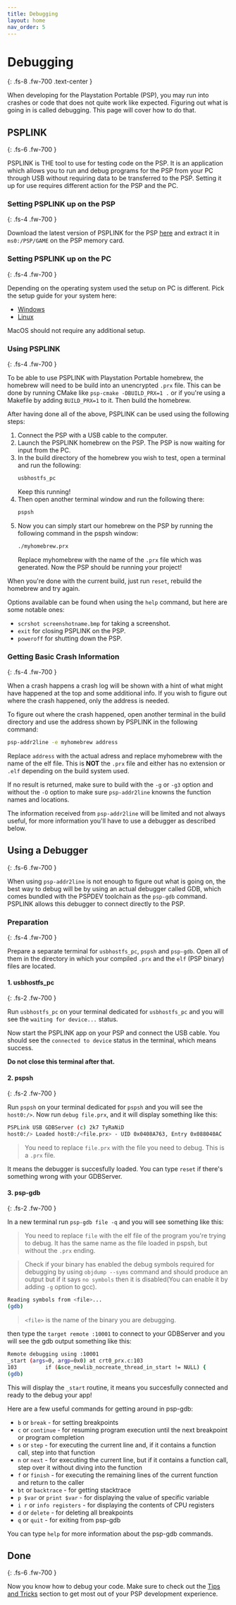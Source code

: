 ```yaml
---
title: Debugging
layout: home
nav_order: 5
---
```


# Debugging
{: .fs-8 .fw-700 .text-center }

When developing for the Playstation Portable (PSP), you may run into crashes or code that does not quite work like expected. Figuring out what is going in is called debugging. This page will cover how to do that.

## PSPLINK
{: .fs-6 .fw-700 }

PSPLINK is THE tool to use for testing code on the PSP. It is an application which allows you to run and debug programs for the PSP from your PC through USB without requiring data to be transferred to the PSP. Setting it up for use requires different action for the PSP and the PC.

### Setting PSPLINK up on the PSP
{: .fs-4 .fw-700 }

Download the latest version of PSPLINK for the PSP [here](https://github.com/pspdev/psplinkusb/releases/download/latest/psplink.zip) and extract it in ``ms0:/PSP/GAME`` on the PSP memory card.

### Setting PSPLINK up on the PC
{: .fs-4 .fw-700 }

Depending on the operating system used the setup on PC is different. Pick the setup guide for your system here:

- [Windows](psplink/windows.html)
- [Linux](psplink/linux.html)

MacOS should not require any additional setup.

### Using PSPLINK
{: .fs-4 .fw-700 }

To be able to use PSPLINK with Playstation Portable homebrew, the homebrew will need to be build into an unencrypted ``.prx`` file. This can be done by running CMake like `psp-cmake -DBUILD_PRX=1 .` or if you're using a Makefile by adding `BUILD_PRX=1` to it. Then build the homebrew.

After having done all of the above, PSPLINK can be used using the following steps:

1. Connect the PSP with a USB cable to the computer.
2. Launch the PSPLINK homebrew on the PSP. The PSP is now waiting for input from the PC.
3. In the build directory of the homebrew you wish to test, open a terminal and run the following:
    ```sh
    usbhostfs_pc
    ```
    Keep this running!
4. Then open another terminal window and run the following there:
    ```sh
    pspsh
    ```
5. Now you can simply start our homebrew on the PSP by running the following command in the pspsh window:
    ```sh
    ./myhomebrew.prx
    ```
    Replace myhomebrew with the name of the `.prx` file which was generated. Now the PSP should be running your project!

When you're done with the current build, just run `reset`, rebuild the homebrew and try again.

Options available can be found when using the `help` command, but here are some notable ones:

- `scrshot screenshotname.bmp` for taking a screenshot.
- `exit` for closing PSPLINK on the PSP.
- `poweroff` for shutting down the PSP.

### Getting Basic Crash Information
{: .fs-4 .fw-700 }

When a crash happens a crash log will be shown with a hint of what might have happened at the top and some additional info. If you wish to figure out where the crash happened, only the address is needed.

To figure out where the crash happened, open another terminal in the build directory and use the address shown by PSPLINK in the following command:

```sh
psp-addr2line -e myhomebrew address
```

Replace `address` with the actual adress and replace myhomebrew with the name of the elf file. This is **NOT** the `.prx` file and either has no extension or `.elf` depending on the build system used.

If no result is returned, make sure to build with the `-g` or `-g3` option and without the `-O` option to make sure `psp-addr2line` knowns the function names and locations.

The information received from `psp-addr2line` will be limited and not always useful, for more information you'll have to use a debugger as described below.

## Using a Debugger
{: .fs-6 .fw-700 }

When using `psp-addr2line` is not enough to figure out what is going on, the best way to debug will be by using an actual debugger called GDB, which comes bundled with the PSPDEV toolchain as the `psp-gdb` command. PSPLINK allows this debugger to connect directly to the PSP.

### Preparation
{: .fs-4 .fw-700 }

Prepare a separate terminal for `usbhostfs_pc`, `pspsh` and `psp-gdb`. Open all of them in the directory in which your compiled `.prx` and the `elf` (PSP binary) files are located.

#### 1. usbhostfs_pc
{: .fs-2 .fw-700 }

Run `usbhostfs_pc` on your terminal dedicated for `usbhostfs_pc` and you will see the `waiting for device...` status. 

Now start the PSPLINK app on your PSP and connect the USB cable. You should see the `connected to device` status in the terminal, which means success. 

**Do not close this terminal after that.**

#### 2. pspsh
{: .fs-2 .fw-700 }

Run `pspsh` on your terminal dedicated for `pspsh` and you will see the `host0:/>`. Now run `debug file.prx`, and it will display something like this:

```sh
PSPLink USB GDBServer (c) 2k7 TyRaNiD
host0:/> Loaded host0:/<file.prx> - UID 0x0408A763, Entry 0x088040AC
```

> You need to replace `file.prx`  with the file you need to debug. This is a `.prx` file.

It means the debugger is succesfully loaded. You can type `reset` if there's something wrong with your GDBServer.

#### 3. psp-gdb
{: .fs-2 .fw-700 }

In a new terminal run `psp-gdb file -q` and you will see something like this:

> You need to replace `file` with the elf file of the program you're trying to debug. It has the same name as the file loaded in pspsh, but without the `.prx` ending.

> Check if your binary has enabled the debug symbols required for debugging by using `objdump --syms` command and should produce an output but if it says `no symbols` then it is disabled(You can enable it by adding `-g` option to gcc).

```sh
Reading symbols from <file>...
(gdb)
```

> `<file>` is the name of the binary you are debugging.

then type the `target remote :10001` to connect to your GDBServer and you will see the gdb output something like this:

```sh
Remote debugging using :10001
_start (args=0, argp=0x0) at crt0_prx.c:103
103         if (&sce_newlib_nocreate_thread_in_start != NULL) {
(gdb)
```
This will display the `_start` routine, it means you succesfully connected and ready to the debug your app!

Here are a few useful commands for getting around in psp-gdb:
- `b` or `break` - for setting breakpoints
- `c` or `continue` - for resuming program execution until the next breakpoint or program completion
- `s` or `step` - for executing the current line and, if it contains a function call, step into that function
- `n` or `next` - for executing the current line, but if it contains a function call, step over it without diving into the function
- `f` or `finish` - for executing the remaining lines of the current function and return to the caller
- `bt` or `backtrace` - for getting stacktrace
- `p $var` or `print $var` - for displaying the value of specific variable
- `i r` or `info registers` - for displaying the contents of CPU registers
- `d` or `delete` - for deleting all breakpoints
- `q` or `quit` - for exiting from psp-gdb

You can type `help` for more information about the psp-gdb commands.

## Done
{: .fs-6 .fw-700 }

Now you know how to debug your code. Make sure to check out the [Tips and Tricks](tips_tricks.html) section to get most out of your PSP development experience.
